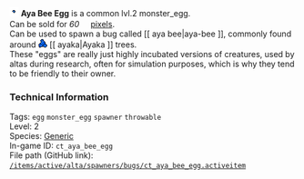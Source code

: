 ![ ](https://raw.githubusercontent.com/Ceterai/Enternia/main/items/active/alta/spawners/bugs/ct_aya_bee_egg.png) **Aya Bee Egg** is a common lvl.2 monster_egg.  
Can be sold for *60* <img src="https://starbounder.org/mediawiki/images/2/21/Pixel.png" width="12" height="16"/> [pixels](https://starbounder.org/Pixel).  
Can be used to spawn a bug called [[ aya bee|aya-bee ]], commonly found around ![ ](https://raw.githubusercontent.com/Ceterai/Enternia/main/objects/biome/alterash/ayaka/ct_aya_pile/icon.png) [[ ayaka|Ayaka ]] trees.  
These "eggs" are really just highly incubated versions of creatures, used by altas during research, often for simulation purposes, which is why they tend to be friendly to their owner.

### Technical Information

Tags: `egg` `monster_egg` `spawner` `throwable`  
Level: 2  
Species: [Generic](https://starbounder.org/Perfectly_Generic_Item)  
In-game ID: `ct_aya_bee_egg`  
File path (GitHub link): [`/items/active/alta/spawners/bugs/ct_aya_bee_egg.activeitem`](https://github.com/Ceterai/Enternia/blob/main/items/active/alta/spawners/bugs/ct_aya_bee_egg.activeitem)

